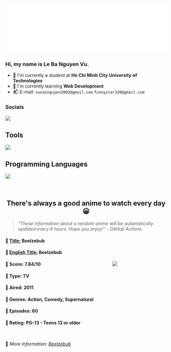
<img src="svg/nai.svg" />

<br />

<h3>Hi, my name is <strong>Le Ba Nguyen Vu</strong>.</h3>

- 🏫 I'm currently a student at **Ho Chi Minh City University of Technologies**
- 👀 I'm currently learning **Web Development**
- 📬 E-mail: `vunainguyen2002@gmail.com` `funnystar320@gmail.com`


<h3>Socials</h3>
<a target="_blank" href="https://instagram.com/vu.le1352"><img src="https://img.shields.io/badge/Instagram-%23E4405F.svg?style=for-the-badge&logo=Instagram&logoColor=white" /></a>

<p>
  <h2>Tools</h2>
  <a href="https://skillicons.dev">
    <img src="https://skillicons.dev/icons?i=git,dotnet,mongodb,express,react,nodejs,bootstrap,tailwind,laravel,docker&theme=dark" />
  </a>

  <br />

  <h2>Programming Languages</h2>

  <a href="https://skillicons.dev">
    <img src="https://skillicons.dev/icons?i=javascript,typescript,html,css,cs,php&theme=dark" />
  </a>
</p>

<br />

<h2 align="center">There's always a good anime to watch every day 😀</h2>

<blockquote>
<i>
<q>These information about a random anime will be automatically updated every 8 hours. Hope you enjoy!</q> - GitHub Actions
</i>
</blockquote>

<h4>
  <strong>🥭 <u>Title:</u></strong> Beelzebub
</h4>

<h4>🌿 <u>English Title:</u> Beelzebub</h4>

<img align="right" width="170" src=https://cdn.myanimelist.net/images/anime/3/28013.jpg />

<h4>🌱 Score: 7.84/10</h4>

<h4>🌲 Type: TV</h4>

<h4>🌴 Aired: 2011</h4>

<h4>🌵 Genres: Action, Comedy, Supernatural</h4>

<h4>🥑 Episodes: 60</h4>

<h4>🍏 Rating: PG-13 - Teens 13 or older</h4>

<br />

🍂 *More information: [Beelzebub](https://myanimelist.net/anime/9513/Beelzebub)*
    